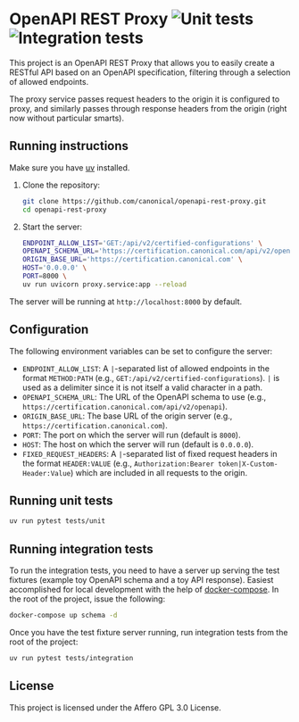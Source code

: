 # OpenAPI REST Proxy ![Unit tests](https://github.com/canonical/openapi-rest-proxy/actions/workflows/unit_test.yml/badge.svg) ![Integration tests](https://github.com/canonical/openapi-rest-proxy/actions/workflows/integration_test.yml/badge.svg)

This project is an OpenAPI REST Proxy that allows you to easily create a RESTful API based on an OpenAPI specification, filtering through a selection of allowed endpoints.

The proxy service passes request headers to the origin it is configured to proxy, and similarly passes through response headers from the origin (right now without particular smarts).

## Running instructions

Make sure you have [uv](https://docs.astral.sh/uv/) installed.

1. Clone the repository:

   ```sh
   git clone https://github.com/canonical/openapi-rest-proxy.git
   cd openapi-rest-proxy
   ```

2. Start the server:

   ```sh
   ENDPOINT_ALLOW_LIST='GET:/api/v2/certified-configurations' \
   OPENAPI_SCHEMA_URL='https://certification.canonical.com/api/v2/openapi' \
   ORIGIN_BASE_URL='https://certification.canonical.com' \
   HOST='0.0.0.0' \
   PORT=8000 \
   uv run uvicorn proxy.service:app --reload
   ```

The server will be running at `http://localhost:8000` by default.

## Configuration

The following environment variables can be set to configure the server:

- `ENDPOINT_ALLOW_LIST`: A `|`-separated list of allowed endpoints in the format `METHOD:PATH` (e.g., `GET:/api/v2/certified-configurations`). `|` is used as a delimiter since it is not itself a valid character in a path.
- `OPENAPI_SCHEMA_URL`: The URL of the OpenAPI schema to use (e.g., `https://certification.canonical.com/api/v2/openapi`).
- `ORIGIN_BASE_URL`: The base URL of the origin server (e.g., `https://certification.canonical.com`).
- `PORT`: The port on which the server will run (default is `8000`).
- `HOST`: The host on which the server will run (default is `0.0.0.0`).
- `FIXED_REQUEST_HEADERS`: A `|`-separated list of fixed request headers in the format `HEADER:VALUE` (e.g., `Authorization:Bearer token|X-Custom-Header:Value`) which are included in all requests to the origin.

## Running unit tests

```sh
uv run pytest tests/unit
```

## Running integration tests

To run the integration tests, you need to have a server up serving the test fixtures (example toy OpenAPI schema and a toy API response). Easiest accomplished for local development with the help of [docker-compose](https://docs.docker.com/engine/install/ubuntu/#install-using-the-repository). In the root of the project, issue the following:

```sh
docker-compose up schema -d
```

Once you have the test fixture server running, run integration tests from the root of the project:

```sh
uv run pytest tests/integration
```

## License

This project is licensed under the Affero GPL 3.0 License.
